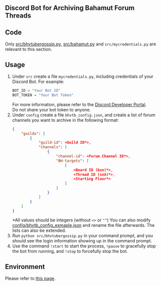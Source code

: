 ## Discord Bot for Archiving Bahamut Forum Threads

## Code
Only [src/bhvtubergossip.py](/src/bhvtubergossip.py), [src/bahamut.py](/src/bahamut.py) and `src/mycredentials.py` are relevant to this section.

## Usage
1. Under `src` create a file `mycredentials.py`, including credentials of your Discord Bot. For example:
    ```python
    BOT_ID = "Your Bot ID"
    BOT_TOKEN = "Your Bot Token"
    ```
    For more information, please refer to the [Discord Developer Portal](https://discord.com/developers/applications).  
    Do not share your bot token to anyone.
1. Under `config` create a file `bhvtb_config.json`, and create a list of forum channels you want to archive in the following format:
    ```json
    {
        "guilds": [
            {
                "guild-id": <Guild ID*>,
                "channels": [
                    {
                        "channel-id": <Forum Channel ID*>,
                        "BH-targets": [
                            [
                                <Board ID (bsn)*>,
                                <Thread ID (snA)*>,
                                <Starting Floor*>
                            ]
                        ]
                    }
                ]
            }
        ]
    }
    ```
    *All values should be integers (without `<>` or `""`)
    You can also modify [config/bhvtb_config_exmaple.json](/config/bhvtb_config_exmaple.json) and rename the file afterwards. The lists can also be extended.
1. Run `python src/bhvtubergossip.py` in your command prompt, and you should see the login information showing up in the command prompt.
1. Use the command `!start` to start the process, `!pause` to gracefully stop the bot from running, and `!stop` to forcefully stop the bot.

## Environment
Please refer to [this page](/README.md#environment).